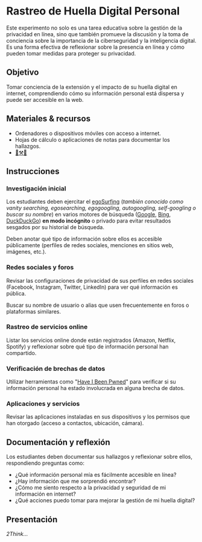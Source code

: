 # Rastreo de Huella Digital Personal

Este experimento no solo es una tarea educativa sobre la gestión de la privacidad en línea, sino que también promueve la discusión y la toma de conciencia sobre la importancia de la ciberseguridad y la inteligencia digital. Es una forma efectiva de reflexionar sobre la presencia en línea y cómo pueden tomar medidas para proteger su privacidad.

## Objetivo

Tomar conciencia de la extensión y el impacto de su huella digital en internet, comprendiendo cómo su información personal está dispersa y puede ser accesible en la web.

## Materiales & recursos

- Ordenadores o dispositivos móviles con acceso a internet.
- Hojas de cálculo o aplicaciones de notas para documentar los hallazgos.
- [🧰⚒️📐](01-huellaDigitalPersonalRecursos.md)

## Instrucciones

### Investigación inicial

Los estudiantes deben ejercitar el [egoSurfing](https://en.wikipedia.org/wiki/Egosurfing) (*también conocido como vanity searching, egosearching, egogoogling, autogoogling, self-googling o buscar su nombre*) en varios motores de búsqueda ([Google](https://www.google.es/), [Bing](https://www.bing.com/?cc=es), [DuckDuckGo](https://duckduckgo.com/)) **en modo incógnito** o privado para evitar resultados sesgados por su historial de búsqueda.

Deben anotar qué tipo de información sobre ellos es accesible públicamente (perfiles de redes sociales, menciones en sitios web, imágenes, etc.).

### Redes sociales y foros

Revisar las configuraciones de privacidad de sus perfiles en redes sociales (Facebook, Instagram, Twitter, LinkedIn) para ver qué información es pública.

Buscar su nombre de usuario o alias que usen frecuentemente en foros o plataformas similares.

### Rastreo de servicios online

Listar los servicios online donde están registrados (Amazon, Netflix, Spotify) y reflexionar sobre qué tipo de información personal han compartido.

### Verificación de brechas de datos

Utilizar herramientas como "[Have I Been Pwned](https://haveibeenpwned.com/)" para verificar si su información personal ha estado involucrada en alguna brecha de datos.

### Aplicaciones y servicios

Revisar las aplicaciones instaladas en sus dispositivos y los permisos que han otorgado (acceso a contactos, ubicación, cámara).

## Documentación y reflexión

Los estudiantes deben documentar sus hallazgos y reflexionar sobre ellos, respondiendo preguntas como:

- ¿Qué información personal mía es fácilmente accesible en línea?
- ¿Hay información que me sorprendió encontrar?
- ¿Cómo me siento respecto a la privacidad y seguridad de mi información en internet?
- ¿Qué acciones puedo tomar para mejorar la gestión de mi huella digital?

## Presentación

*2Think...*